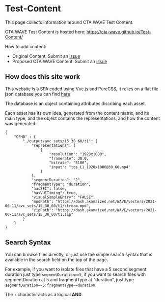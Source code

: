 # Test-Content

This page collects information around CTA WAVE Test Content.

CTA WAVE Test Content is hosted here: https://cta-wave.github.io/Test-Content/


How to add content:
* Original Content: Submit an [issue](https://github.com/cta-wave/Test-Content/issues/new&labels=proposed-original)
* Proposed CTA WAVE Content: Submit an [issue](https://github.com/cta-wave/Test-Content/issues/new&labels=proposed-wave-content) 

## How does this site work

This website is a SPA coded using Vue.js and PureCSS, it relies on a flat file json database you can find [here](https://cta-wave.github.io/Test-Content/database.json)

The database is an object containing attributes discribing each asset.

Each asset has its own idea, generated from the content matrix, and its main type, and the object contains the representations, and how the content was generated.

```
{
    "CFHD" : {
        "./output/avc_sets/15_30_60/t1": {
            "representations": [
                {
                    "resolution": "1920x1080",
                    "framerate": 30.0,
                    "bitrate": "5100",
                    "input": "tos_L1_1920x1080@30_60.mp4"
                }
            ],
            "segmentDuration": "2",
            "fragmentType": "duration",
            "hasSEI": false,
            "hasVUITiming": true,
            "visualSampleEntry": "FALSE",
            "mpdPath": "https://dash.akamaized.net/WAVE/vectors/2021-06-11/avc_sets/15_30_60/t1/stream.mpd",
            "zipPath": "https://dash.akamaized.net/WAVE/vectors/2021-06-11/avc_sets/15_30_60/t1.zip"
        }
    }
}
```

## Search Syntax

You can browse files directly, or just use the simple search syntax that is available in the search field on the top of the page.

For example, if you want to isolate files that have a 5 second segment duration just type `segmentDuration==5`,
if you want to search files with segmentDuration at 5 and fragmentType at "duration", just type `segmentDuration==5:fragmentType==duration`.

The `:` character acts as a logical **AND**.
